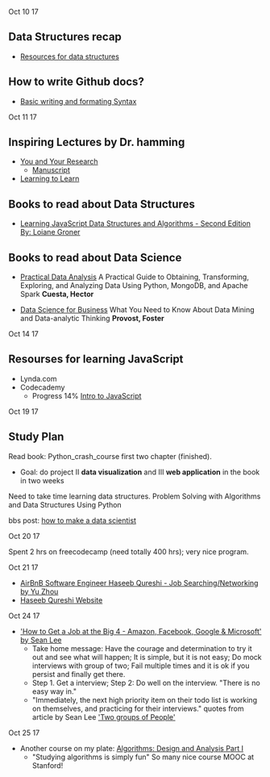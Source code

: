 Oct 10 17

## Data Structures recap

* [Resources for data structures]

## How to write Github docs?
* [Basic writing and formating Syntax]



[Resources for data structures]: https://medium.freecodecamp.org/10-common-data-structures-explained-with-videos-exercises-aaff6c06fb2b
[Basic writing and formating Syntax]: https://help.github.com/articles/basic-writing-and-formatting-syntax/#headings

Oct 11 17

## Inspiring Lectures by Dr. hamming

* [You and Your Research]
     * [Manuscript]
* [Learning to Learn]

## Books to read about Data Structures

* [Learning JavaScript Data Structures and Algorithms - Second Edition By: Loiane Groner]

## Books to read about Data Science

* [Practical Data Analysis]
A Practical Guide to Obtaining, Transforming, Exploring, and Analyzing Data Using Python, MongoDB, and Apache Spark
**Cuesta, Hector**

* [Data Science for Business]
What You Need to Know About Data Mining and Data-analytic Thinking
**Provost, Foster**

[You and Your Research]: https://www.youtube.com/watch?v=a1zDuOPkMSw
[Learning to Learn]: https://www.youtube.com/watch?v=AD4b-52jtos
[Manuscript]: http://www.cs.virginia.edu/~robins/YouAndYourResearch.html
[Learning JavaScript Data Structures and Algorithms - Second Edition By: Loiane Groner]: https://sccl.bibliocommons.com/item/show/514984118
[Practical Data Analysis]: https://sccl.bibliocommons.com/item/show/534324118
[Data Science for Business]: https://sccl.bibliocommons.com/item/show/423606118

Oct 14 17

## Resourses for learning JavaScript

* Lynda.com
* Codecademy
    * Progress 14% [Intro to JavaScript]
    
[Intro to JavaScript]: https://www.codecademy.com/learn/introduction-to-javascript

Oct 19 17

## Study Plan

Read book: Python_crash_course first two chapter (finished). 
* Goal: do project II **data visualization** and III **web application** in the book in two weeks

Need to take time learning data structures.
Problem Solving with Algorithms and Data Structures Using Python

bbs post: [how to make a data scientist] 


[how to make a data scientist]:http://www.1point3acres.com/bbs/thread-76429-1-1.html
[Problem Solving with Algorithms and Data Structures Using Python]: http://interactivepython.org/courselib/static/pythonds/index.html

Oct 20 17

Spent 2 hrs on freecodecamp (need totally 400 hrs); very nice program.

Oct 21 17

* [AirBnB Software Engineer Haseeb Qureshi - Job Searching/Networking by Yu Zhou]
* [Haseeb Qureshi Website]

[AirBnB Software Engineer Haseeb Qureshi - Job Searching/Networking by Yu Zhou]: https://www.youtube.com/watch?v=pIwVSz9B3q0&t=1053s
[Haseeb Qureshi Website]: http://haseebq.com/

Oct 24 17

* ['How to Get a Job at the Big 4 - Amazon, Facebook, Google & Microsoft' by Sean Lee]
    * Take home message: Have the courage and determination to try it out and see what will happen; It is simple, but it is not easy; Do mock interviews with group of two; Fail multiple times and it is ok if you persist and finally get there. 
    * Step 1. Get a interview; Step 2: Do well on the interview. "There is no easy way in."
    * "Immediately, the next high priority item on their todo list is working on themselves, and practicing for their interviews." quotes from article by Sean Lee ['Two groups of People']
    
    

['How to Get a Job at the Big 4 - Amazon, Facebook, Google & Microsoft' by Sean Lee]: https://www.youtube.com/watch?v=YJZCUhxNCv8
['Two groups of People']: https://www.linkedin.com/pulse/two-groups-people-sean-lee/

Oct 25 17

* Another course on my plate: [Algorithms: Design and Analysis Part I]
    * "Studying algorithms is simply fun" So many nice course MOOC at Stanford!
    
[Algorithms: Design and Analysis Part I]:https://lagunita.stanford.edu/courses/course-v1:Engineering+Algorithms1+SelfPaced/info

